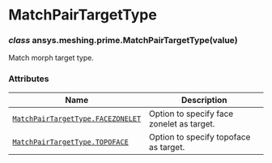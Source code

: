 # MatchPairTargetType



### *class* ansys.meshing.prime.MatchPairTargetType(value)

Match morph target type.

<!-- !! processed by numpydoc !! -->

### Attributes

| Name | Description |
|---------------------------------------------------------------------------------------------------------------------------------------------------|---------------------------------------------|
| [`MatchPairTargetType.FACEZONELET`](ansys.meshing.prime.MatchPairTargetType.FACEZONELET.md#ansys.meshing.prime.MatchPairTargetType.FACEZONELET)   | Option to specify face zonelet as target.   |
| [`MatchPairTargetType.TOPOFACE`](ansys.meshing.prime.MatchPairTargetType.TOPOFACE.md#ansys.meshing.prime.MatchPairTargetType.TOPOFACE)            | Option to specify topoface as target.       |

